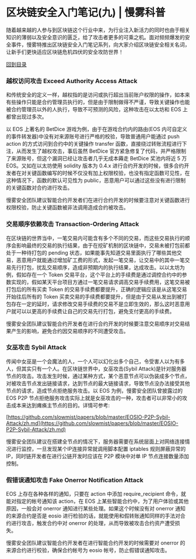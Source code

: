 # 区块链安全入门笔记(九) | 慢雾科普

随着越来越的人参与到区块链这个行业中来，为行业注入新活力的同时也由于相关知识的薄弱以及安全意识的匮乏，给了攻击者更多的可乘之机。面对频频爆发的安全事件，慢雾特推出区块链安全入门笔记系列，向大家介绍区块链安全相关名词，让新手们更快适应区块链危机四伏的安全攻防世界！

[回到目录](./README.md)


### 越权访问攻击 Exceed Authority Access Attack


和传统安全的定义一样，越权指的是访问或执行超出当前账户权限的操作，如本来有些操作只能是合约管理员执行的，但是由于限制做得不严谨，导致关键操作也能被合约管理员以外的人执行，导致不可预测的风险，这种攻击在以太坊和 EOS 上都曾出现过多次。

以 EOS 上著名的 BetDice 游戏为例，由于在游戏合约内的路由(EOS 内可自定义的事件转发器)中没有对来源账号进行严格的校验，导致普通用户能通过 push action 的方式访问到合约中的关键操作 transfer 函数，直接绕过转账流程进行下注，从而发生了越权攻击，事后虽然 BetDice 官方紧急修复了代码，并严格限制了来源账号，但这个漏洞已经让攻击者几乎无成本薅走 BetDice 奖池内将近 5 万 EOS。又如在以太坊使用 solidity 版本为 0.4.x 进行合约开发的时候，很多合约开发者在对关键函数编写的时候不仅没有加上权限校验，也没有指定函数可见性，在这种情况下，函数的默认可见性为 public，恶意用户可以通过这些没有进行限制的关键函数对合约进行攻击。

慢雾安全团队建议智能合约开发者们在进行合约开发的时候要注意对关键函数进行权限校验，防止关键函数被非法调用造成合约被攻击。


### 交易顺序依赖攻击 Transaction-Ordering Attack


在区块链的世界当中，一笔交易内可能含有多个不同的交易，而这些交易执行的顺序会影响最终的交易的执行结果，由于在挖矿机制的区块链中，交易未被打包前都处于一种待打包的 pending 状态，如果能事先知道交易里面执行了哪些其他交易，恶意用户就能通过增加矿工费的形式，发起一笔交易，让交易中的其中一笔交易先行打包，扰乱交易顺序，造成非预期内的执行结果，达成攻击。以以太坊为例，假如存在一个 Token 交易平台，这个平台上的手续费是通过调控合约中的参数实现的，假如某天平台项目方通过一笔交易请求调高交易手续费用，这笔交易被打包后的所有买卖 Token 的交易手续费都要提升，正确的逻辑应该是从这笔交易开始往后所有的 Token 买卖交易的手续费都要提升，但是由于交易从发出到被打包存在一定的延时，请求修改交易手续费的交易不是立即生效的，那么这时恶意用户就可以以更高的手续费让自己的交易先行打包，避免支付更高的手续费。


慢雾安全团队建议智能合约开发者在进行合约开发的时候要注意交易顺序对交易结果产生的影响，避免合约因交易顺序的不同遭受攻击。



### 女巫攻击 Sybil Attack


传闻中女巫是一个会魔法的人，一个人可以幻化出多个自己，令受害人以为有多人，但其实只有一个人。在区块链世界中，女巫攻击(Sybil Attack)是针对服务器节点的攻击。攻击发生时候，通过某种方式，某个恶意节点可以伪装成多个节点，对被攻击节点发出链接请求，达到节点的最大链接请求，导致节点没办法接受其他节点的请求，造成节点拒绝服务攻击。以 EOS 为例，慢雾安全团队曾披露过的 EOS P2P 节点拒绝服务攻击实际上就是女巫攻击的一种，攻击者可以非常小的攻击成本来达到瘫痪主节点的目的。详情可参考:

[https://github.com/slowmist/papers/blob/master/EOSIO-P2P-Sybil-Attack/zh.md](https://github.com/slowmist/papers/blob/master/EOSIO-P2P-Sybil-Attack/zh.md)

慢雾安全团队建议在搭建全节点的情况下，服务器需要在系统层面上对网络连接情况进行监控，一旦发现某个IP连接异常就调用脚本配置 iptables 规则屏蔽异常的 IP，同时链开发者在进行公链开发时应该在 P2P 模块中对单 IP 节点连接数量添加控制。



### 假错误通知攻击 Fake Onerror Notification Attack



EOS 上存在各种各样的通知，只要在 action 中添加 require_recipient 命令，就能对指定的帐号通知该 action，在 EOS 上某些智能合约中，为了用户体验或其他原因，一般会对 onerror 通知进行某些处理。如果这个时候没有对 onerror 通知的来源合约是否是 eosio 进行检验的话，就能使用和假转账通知同样的手法对合约进行攻击，触发合约中对 onerror 的处理，从而导致被攻击合约资产遭受损失。

慢雾安全团队建议智能合约开发者在进行智能合约开发的时候需要对 onerror 的来源合约进行校验，确保合约帐号为 eosio 帐号，防止假错误通知攻击。

